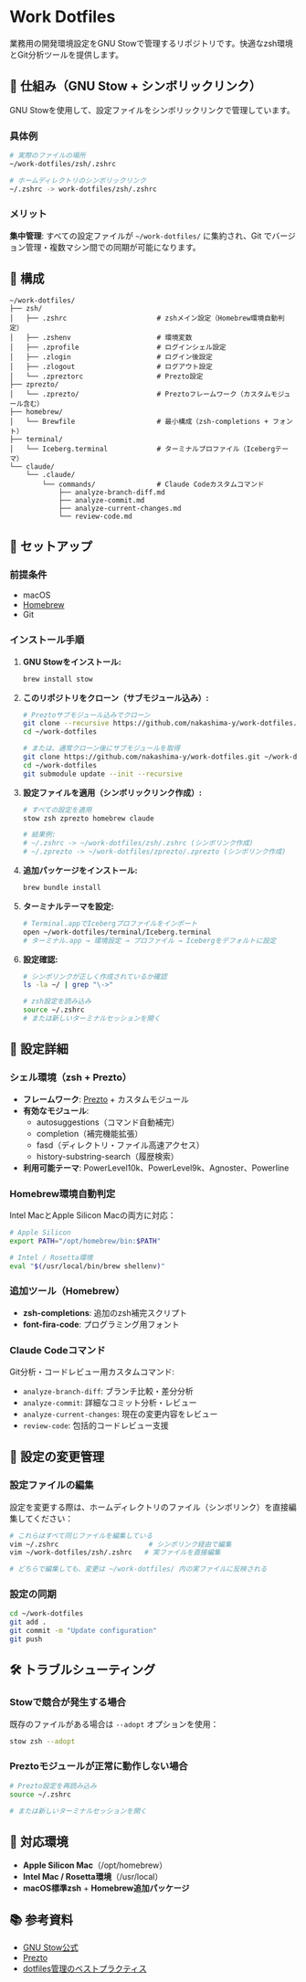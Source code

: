 # Work Dotfiles

業務用の開発環境設定をGNU Stowで管理するリポジトリです。快適なzsh環境とGit分析ツールを提供します。

## 🔗 仕組み（GNU Stow + シンボリックリンク）

GNU Stowを使用して、設定ファイルをシンボリックリンクで管理しています。

### 具体例
```bash
# 実際のファイルの場所
~/work-dotfiles/zsh/.zshrc

# ホームディレクトリのシンボリックリンク
~/.zshrc -> work-dotfiles/zsh/.zshrc
```

### メリット
**集中管理**: すべての設定ファイルが `~/work-dotfiles/` に集約され、Git でバージョン管理・複数マシン間での同期が可能になります。

## 📁 構成

```
~/work-dotfiles/
├── zsh/
│   ├── .zshrc                      # zshメイン設定（Homebrew環境自動判定）
│   ├── .zshenv                     # 環境変数
│   ├── .zprofile                   # ログインシェル設定
│   ├── .zlogin                     # ログイン後設定
│   ├── .zlogout                    # ログアウト設定
│   └── .zpreztorc                  # Prezto設定
├── zprezto/
│   └── .zprezto/                   # Preztoフレームワーク（カスタムモジュール含む）
├── homebrew/
│   └── Brewfile                    # 最小構成（zsh-completions + フォント）
├── terminal/
│   └── Iceberg.terminal            # ターミナルプロファイル（Icebergテーマ）
└── claude/
    └── .claude/
        └── commands/               # Claude Codeカスタムコマンド
            ├── analyze-branch-diff.md
            ├── analyze-commit.md
            ├── analyze-current-changes.md
            └── review-code.md
```

## 🚀 セットアップ

### 前提条件
- macOS
- [Homebrew](https://brew.sh/)
- Git

### インストール手順

1. **GNU Stowをインストール:**
   ```bash
   brew install stow
   ```

2. **このリポジトリをクローン（サブモジュール込み）:**
   ```bash
   # Preztoサブモジュール込みでクローン
   git clone --recursive https://github.com/nakashima-y/work-dotfiles.git ~/work-dotfiles
   cd ~/work-dotfiles
   
   # または、通常クローン後にサブモジュールを取得
   git clone https://github.com/nakashima-y/work-dotfiles.git ~/work-dotfiles
   cd ~/work-dotfiles
   git submodule update --init --recursive
   ```

3. **設定ファイルを適用（シンボリックリンク作成）:**
   ```bash
   # すべての設定を適用
   stow zsh zprezto homebrew claude
   
   # 結果例:
   # ~/.zshrc -> ~/work-dotfiles/zsh/.zshrc (シンボリンク作成)
   # ~/.zprezto -> ~/work-dotfiles/zprezto/.zprezto (シンボリンク作成)
   ```

4. **追加パッケージをインストール:**
   ```bash
   brew bundle install
   ```

5. **ターミナルテーマを設定:**
   ```bash
   # Terminal.appでIcebergプロファイルをインポート
   open ~/work-dotfiles/terminal/Iceberg.terminal
   # ターミナル.app → 環境設定 → プロファイル → Icebergをデフォルトに設定
   ```

6. **設定確認:**
   ```bash
   # シンボリンクが正しく作成されているか確認
   ls -la ~/ | grep "\->"
   
   # zsh設定を読み込み
   source ~/.zshrc
   # または新しいターミナルセッションを開く
   ```

## 🔧 設定詳細

### シェル環境（zsh + Prezto）
- **フレームワーク**: [Prezto](https://github.com/sorin-ionescu/prezto) + カスタムモジュール
- **有効なモジュール**: 
  - autosuggestions（コマンド自動補完）
  - completion（補完機能拡張）
  - fasd（ディレクトリ・ファイル高速アクセス）
  - history-substring-search（履歴検索）
- **利用可能テーマ**: PowerLevel10k、PowerLevel9k、Agnoster、Powerline

### Homebrew環境自動判定
Intel MacとApple Silicon Macの両方に対応：
```bash
# Apple Silicon
export PATH="/opt/homebrew/bin:$PATH"

# Intel / Rosetta環境
eval "$(/usr/local/bin/brew shellenv)"
```

### 追加ツール（Homebrew）
- **zsh-completions**: 追加のzsh補完スクリプト
- **font-fira-code**: プログラミング用フォント

### Claude Codeコマンド
Git分析・コードレビュー用カスタムコマンド:
- `analyze-branch-diff`: ブランチ比較・差分分析
- `analyze-commit`: 詳細なコミット分析・レビュー
- `analyze-current-changes`: 現在の変更内容をレビュー
- `review-code`: 包括的コードレビュー支援

## 🔄 設定の変更管理

### 設定ファイルの編集
設定を変更する際は、ホームディレクトリのファイル（シンボリンク）を直接編集してください：
```bash
# これらはすべて同じファイルを編集している
vim ~/.zshrc                      # シンボリンク経由で編集
vim ~/work-dotfiles/zsh/.zshrc   # 実ファイルを直接編集

# どちらで編集しても、変更は ~/work-dotfiles/ 内の実ファイルに反映される
```

### 設定の同期
```bash
cd ~/work-dotfiles
git add .
git commit -m "Update configuration"
git push
```

## 🛠️ トラブルシューティング

### Stowで競合が発生する場合
既存のファイルがある場合は `--adopt` オプションを使用：
```bash
stow zsh --adopt
```

### Preztoモジュールが正常に動作しない場合
```bash
# Prezto設定を再読み込み
source ~/.zshrc

# または新しいターミナルセッションを開く
```

## 🎯 対応環境
- **Apple Silicon Mac**（/opt/homebrew）
- **Intel Mac / Rosetta環境**（/usr/local）
- **macOS標準zsh** + **Homebrew追加パッケージ**

## 📚 参考資料
- [GNU Stow公式](https://www.gnu.org/software/stow/)
- [Prezto](https://github.com/sorin-ionescu/prezto)
- [dotfiles管理のベストプラクティス](https://dotfiles.github.io/)